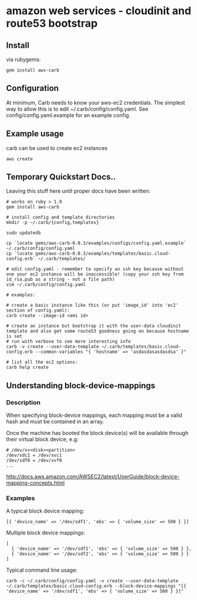# amazon web services - cloudinit and route53 bootstrap

## Install

via rubygems:

```
gem install aws-carb
```

## Configuration

At minimum, Carb needs to know your aws-ec2 credentials. The simplest way to allow this is to edit ~/.carb/config/config.yaml. See config/config.yaml.example for an example config.


## Example usage

carb can be used to create ec2 instances

```
aws create
```


## Temporary Quickstart Docs..

Leaving this stuff here until proper docs have been written:

```
# works on ruby > 1.9 
gem install aws-carb

# install config and template directories
mkdir -p ~/.carb/{config,templates}

sudo updatedb

cp `locate gems/aws-carb-0.0.3/examples/configs/config.yaml.example`  ~/.carb/config/config.yaml
cp `locate gems/aws-carb-0.0.3/examples/templates/basic.cloud-config.erb` ~/.carb/templates/

# edit config.yaml - remember to specify an ssh key because without one your ec2 instance will be inaccessible! (copy your ssh key from id_rsa.pub as a string - not a file path)
vim ~/.carb/config/config.yaml

# examples:

# create a basic instance like this (or put 'image_id' into 'ec2' section of config.yaml):
carb create --image-id <ami id>

# create an instance but bootstrap it with the user-data cloudinit template and also get some route53 goodness going on because hostname is set
# run with verbose to see more interesting info
carb -v create --user-data-template ~/.carb/templates/basic.cloud-config.erb --common-variables "{ 'hostname' => 'asdasdasasdasdsa' }"

# list all the ec2 options:
carb help create 

```

## Understanding block-device-mappings

### Description

When specifying block-device mappings, each mapping must be a valid hash and must be contained in an array.

Once the machine has booted the block device(s) will be available through their virtual block device, e.g:

```
# /dev/xv<disk><partition>
/dev/sdc1 = /dev/xvc1
/dev/sdf0 = /dev/xvf0
...
```

http://docs.aws.amazon.com/AWSEC2/latest/UserGuide/block-device-mapping-concepts.html

### Examples

A typical block device mapping:

```
[{ 'device_name' => '/dev/sdf1', 'ebs' => { 'volume_size' => 500 } }]
```

Multiple block device mappings:
```
[
  { 'device_name' => '/dev/sdf1', 'ebs' => { 'volume_size' => 500 } },
  { 'device_name' => '/dev/sdf2', 'ebs' => { 'volume_size' => 500 } }
]
```

Typical command line usage:
```
carb -c ~/.carb/config/config.yaml -v create --user-data-template ~/.carb/templates/basic.cloud-config.erb --block-device-mappings "[{ 'device_name' => '/dev/sdf1', 'ebs' => { 'volume_size' => 500 } }]"
```

